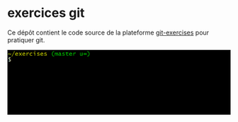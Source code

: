 # exercices git









Ce dépôt contient le code source de la plateforme [git-exercises](https://gitexercises.fracz.com/) pour pratiquer git.









![git-exercises](frontend/public/images/intro.gif)
